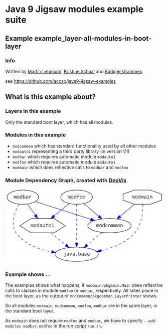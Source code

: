 ﻿# Java 9 Jigsaw modules example suite
## Example example_layer-all-modules-in-boot-layer

### Info
Written by [Martin Lehmann](https://github.com/mrtnlhmnn), [Kristine Schaal](https://github.com/kristines) and [Rüdiger Grammes](https://github.com/rgrammes) 

see https://github.com/accso/java9-jigsaw-examples

## What is this example about?

### Layers in this example
Only the standard boot layer, which has all modules.

### Modules in this example
- `modcommon` which has standard functionality used by all other modules
- `modauto1` representing a third party library (in version V1)
- `modbar` which requires automatic module `modauto1`
- `modfoo` which requires automatic module `modauto1`
- `modmain` which does reflective calls to `modbar` and `modfoo`

### Module Dependency Graph, created with [DepVis](https://github.com/accso/java9-jigsaw-depvis)
![Example's Module Dependency Graph](moduledependencies.png) 

### Example shows ...
The examples shows what happens, if `modmain/pkgmain.Main` does reflective calls to classes in module `modfoo` or `modbar`, respectively.
All takes place in the boot layer, as the output of `modcommon/pkgcommon.LayerPrinter` shows.

So all modules `modmain`, `modcommon`, `modfoo`, `modbar` are in the same layer, in the standard boot layer.

As `modmain` does not require `modfoo` and `modbar`, we have to specify `--add-modules modbar,modfoo` in the run script `run.sh`.

